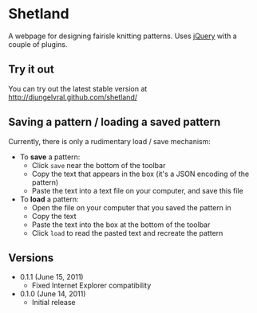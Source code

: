 Shetland
========

A webpage for designing fairisle knitting patterns. Uses [jQuery] with a couple of plugins.

[jQuery]: (http://jquery.com/)

Try it out
----------

You can try out the latest stable version at http://djungelvral.github.com/shetland/

Saving a pattern / loading a saved pattern
------------------------------------------

Currently, there is only a rudimentary load / save mechanism:

- To **save** a pattern:
    - Click `save` near the bottom of the toolbar
    - Copy the text that appears in the box (it's a JSON encoding of the pattern)
    - Paste the text into a text file on your computer, and save this file
- To **load** a pattern:
    - Open the file on your computer that you saved the pattern in
    - Copy the text
    - Paste the text into the box at the bottom of the toolbar
    - Click `load` to read the pasted text and recreate the pattern

Versions
--------

- 0.1.1 (June 15, 2011)
    - Fixed Internet Explorer compatibility
- 0.1.0 (June 14, 2011)
    - Initial release

